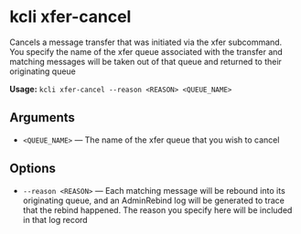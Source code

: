# kcli xfer-cancel


Cancels a message transfer that was initiated via the xfer subcommand.  You specify the name of the xfer queue associated with the transfer and matching messages will be taken out of that queue and returned to their originating queue


**Usage:** `kcli xfer-cancel --reason <REASON> <QUEUE_NAME>`

## Arguments


* `<QUEUE_NAME>` — The name of the xfer queue that you wish to cancel

## Options


* `--reason <REASON>` — Each matching message will be rebound into its originating queue, and an AdminRebind log will be generated to trace that the rebind happened.  The reason you specify here will be included in that log record



